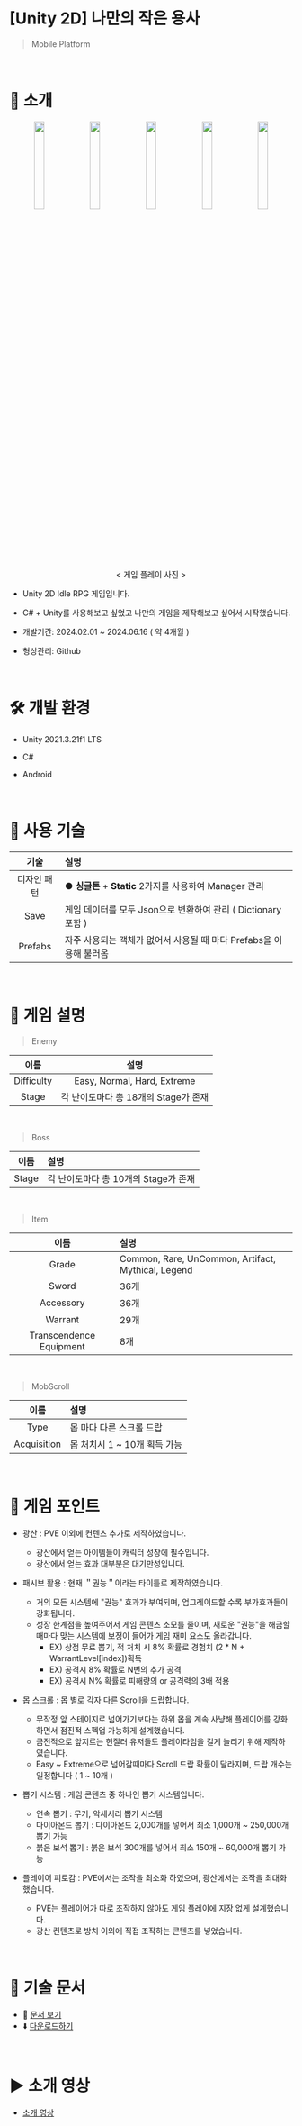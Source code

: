 # [Unity 2D] 나만의 작은 용사
> Mobile Platform

<br>

# 📘 소개
<div align="center">

  <img src="https://github.com/hhcczz/Idle-Game/assets/101077489/84ceb5ed-053f-45bf-9dad-1d3dc638b050" width="19%" height="20%"/>
  <img src="https://github.com/hhcczz/Idle-Game/assets/101077489/f745a0d2-69ed-4770-8275-a5b22c4e103c" width="19%" height="20%"/>
  <img src="https://github.com/hhcczz/Idle-Game/assets/101077489/1fd88a07-4683-40ef-92b9-0208a55be075" width="19%" height="20%"/>
  <img src="https://github.com/hhcczz/Idle-Game/assets/101077489/3a589a00-d3ac-4fc3-afce-d7430ee658a8" width="19%" height="20%"/>
  <img src="https://github.com/hhcczz/Idle-Game/assets/101077489/7aaf8433-ac93-4c27-8963-664944501fbd" width="19%" height="20%"/>

  < 게임 플레이 사진 >
</div>

+ Unity 2D Idle RPG 게임입니다.

+ C# + Unity를 사용해보고 싶었고 나만의 게임을 제작해보고 싶어서 시작했습니다.

+ 개발기간: 2024.02.01 ~ 2024.06.16 ( 약 4개월 )

+ 형상관리: Github

<br>

# 🛠️ 개발 환경
+ Unity 2021.3.21f1 LTS
+ C#
+ Android

  <br>

# 🧪 사용 기술
| 기술 | 설명 |
|:---:|:---|
| 디자인 패턴 | ● **싱글톤** + **Static** 2가지를 사용하여 Manager 관리 |
| Save | 게임 데이터를 모두 Json으로 변환하여 관리 ( Dictionary 포함 ) |
| Prefabs | 자주 사용되는 객체가 없어서 사용될 때 마다 Prefabs을 이용해 불러옴 |

<br>

# 📖 게임 설명

> Enemy  

| 이름 | 설명 |
|:---:|:---:|
| Difficulty | Easy, Normal, Hard, Extreme |
| Stage | 각 난이도마다 총 18개의 Stage가 존재 |

<br>

> Boss 

| 이름 | 설명 |
|:---:|:---|
| Stage | 각 난이도마다 총 10개의 Stage가 존재 |

<br>

> Item

| 이름 | 설명 |
|:---:|:---|
| Grade | Common, Rare, UnCommon, Artifact, Mythical, Legend |
| Sword | 36개 |
| Accessory | 36개 |
| Warrant | 29개 |
| Transcendence Equipment | 8개 |

<br>

> MobScroll 

| 이름 | 설명 |
|:---:|:---|
| Type | 몹 마다 다른 스크롤 드랍 |
| Acquisition | 몹 처치시 1 ~ 10개 획득 가능 |

<br>

# 🚀 게임 포인트
  - 광산 : PVE 이외에 컨텐츠 추가로 제작하였습니다.
     - 광산에서 얻는 아이템들이 캐릭터 성장에 필수입니다.
     - 광산에서 얻는 효과 대부분은 대기만성입니다.
       
  - 패시브 활용 : 현재 ＂권능＂이라는 타이틀로 제작하였습니다.
    - 거의 모든 시스템에 "권능" 효과가 부여되며, 업그레이드할 수록 부가효과들이 강화됩니다.
    - 성장 한계점을 높여주어서 게임 콘텐츠 소모를 줄이며, 새로운 "권능"을 해금할때마다 맞는 시스템에 보정이 들어가 게임 재미 요소도 올라갑니다.
      - EX) 상점 무료 뽑기, 적 처치 시 8% 확률로 경험치 (2 * N + WarrantLevel[index])획득
      - EX) 공격시 8% 확률로 N번의 추가 공격
      - EX) 공격시 N% 확률로 피해량의 or 공격력의 3배 적용

  - 몹 스크롤 : 몹 별로 각자 다른 Scroll을 드랍합니다.
     - 무작정 앞 스테이지로 넘어가기보다는 하위 몹을 계속 사냥해 플레이어를 강화하면서 점진적 스펙업 가능하게 설계했습니다.
     - 금전적으로 앞지르는 현질러 유저들도 플레이타임을 길게 늘리기 위해 제작하였습니다.
     - Easy ~ Extreme으로 넘어갈때마다 Scroll 드랍 확률이 달라지며, 드랍 개수는 일정합니다 ( 1 ~ 10개 )
       
  - 뽑기 시스템 : 게임 콘텐츠 중 하나인 뽑기 시스템입니다.
    - 연속 뽑기 : 무기, 악세서리 뽑기 시스템
    - 다이아몬드 뽑기 : 다이아몬드 2,000개를 넣어서 최소 1,000개 ~ 250,000개 뽑기 가능
    - 붉은 보석 뽑기 : 붉은 보석 300개를 넣어서 최소 150개 ~ 60,000개 뽑기 가능
      
  - 플레이어 피로감 : PVE에서는 조작을 최소화 하였으며, 광산에서는 조작을 최대화 했습니다.
    - PVE는 플레이어가 따로 조작하지 않아도 게임 플레이에 지장 없게 설계했습니다.
    - 광산 컨텐츠로 방치 이외에 직접 조작하는 콘텐츠를 넣었습니다.
      
    
<br>

# 📄 기술 문서

+ 📘 [문서 보기](./GameDesign.pdf)  
+ ⬇️ [다운로드하기](https://raw.githubusercontent.com/hhcczz/Idle-Game/main/GameDesign.pdf)

<br>

# ▶️ 소개 영상
+ [소개 영상](https://www.youtube.com/watch?v=_BroSnrOvzk)

